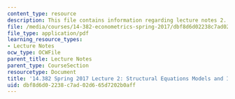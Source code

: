 ```yaml
---
content_type: resource
description: This file contains information regarding lecture notes 2.
file: /media/courses/14-382-econometrics-spring-2017/dbf8d6d02238c7ad02d665d7202b0aff_MIT14_382S17_lec2.pdf
file_type: application/pdf
learning_resource_types:
- Lecture Notes
ocw_type: OCWFile
parent_title: Lecture Notes
parent_type: CourseSection
resourcetype: Document
title: '14.382 Spring 2017 Lecture 2: Structural Equations Models and IV, Take 1'
uid: dbf8d6d0-2238-c7ad-02d6-65d7202b0aff
---
```

